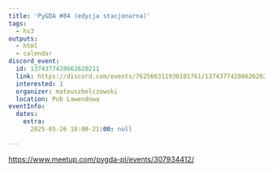 ```yaml
---
title: 'PyGDA #84 (edycja stacjonarna)'
tags:
  - hs3
outputs:
  - html
  - calendar
discord_event:
  id: 1374377428662620211
  link: https://discord.com/events/762566311930101761/1374377428662620211
  interested: 1
  organizer: mateuszbelczowski
  location: Pub Lawendowa
eventInfo:
  dates:
    extra:
      2025-05-26 18:00-21:00: null

---
```


https://www.meetup.com/pygda-pl/events/307934412/
